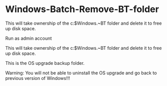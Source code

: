 # Windows-Batch-Remove-BT-folder
This will take ownership of the c:\$Windows.~BT folder and delete it to free up disk space.

Run as admin account

This will take ownership of the c:\$Windows.~BT folder and delete it to free up disk space.

This is the OS upgrade backup folder.

Warning: You will not be able to uninstall the OS upgrade and go back to previous version of Windows!!!
